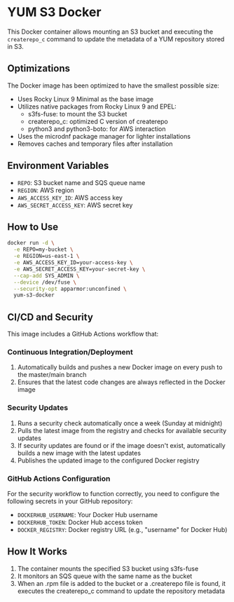 # YUM S3 Docker

This Docker container allows mounting an S3 bucket and executing the `createrepo_c` command to update the metadata of a YUM repository stored in S3.

## Optimizations

The Docker image has been optimized to have the smallest possible size:

- Uses Rocky Linux 9 Minimal as the base image
- Utilizes native packages from Rocky Linux 9 and EPEL:
  - s3fs-fuse: to mount the S3 bucket
  - createrepo_c: optimized C version of createrepo
  - python3 and python3-boto: for AWS interaction
- Uses the microdnf package manager for lighter installations
- Removes caches and temporary files after installation

## Environment Variables

- `REPO`: S3 bucket name and SQS queue name
- `REGION`: AWS region
- `AWS_ACCESS_KEY_ID`: AWS access key
- `AWS_SECRET_ACCESS_KEY`: AWS secret key

## How to Use

```bash
docker run -d \
  -e REPO=my-bucket \
  -e REGION=us-east-1 \
  -e AWS_ACCESS_KEY_ID=your-access-key \
  -e AWS_SECRET_ACCESS_KEY=your-secret-key \
  --cap-add SYS_ADMIN \
  --device /dev/fuse \
  --security-opt apparmor:unconfined \
  yum-s3-docker
```

## CI/CD and Security

This image includes a GitHub Actions workflow that:

### Continuous Integration/Deployment
1. Automatically builds and pushes a new Docker image on every push to the master/main branch
2. Ensures that the latest code changes are always reflected in the Docker image

### Security Updates
1. Runs a security check automatically once a week (Sunday at midnight)
2. Pulls the latest image from the registry and checks for available security updates
3. If security updates are found or if the image doesn't exist, automatically builds a new image with the latest updates
4. Publishes the updated image to the configured Docker registry

### GitHub Actions Configuration

For the security workflow to function correctly, you need to configure the following secrets in your GitHub repository:

- `DOCKERHUB_USERNAME`: Your Docker Hub username
- `DOCKERHUB_TOKEN`: Docker Hub access token
- `DOCKER_REGISTRY`: Docker registry URL (e.g., "username" for Docker Hub)

## How It Works

1. The container mounts the specified S3 bucket using s3fs-fuse
2. It monitors an SQS queue with the same name as the bucket
3. When an .rpm file is added to the bucket or a .createrepo file is found, it executes the createrepo_c command to update the repository metadata

